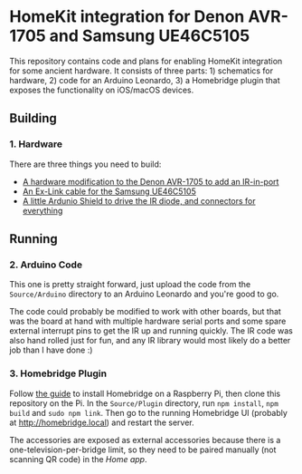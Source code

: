 # HomeKit integration for Denon AVR-1705 and Samsung UE46C5105
This repository contains code and plans for enabling HomeKit integration for some ancient hardware.
It consists of three parts: 1) schematics for hardware, 2) code for an Arduino Leonardo, 3) a Homebridge plugin that exposes the functionality on iOS/macOS devices.

## Building
### 1. Hardware
There are three things you need to build:
- [A hardware modification to the Denon AVR-1705 to add an IR-in-port](Schematics/denon-hardware-modification.md)
- [An Ex-Link cable for the Samsung UE46C5105](Schematics/samsung-exlink-cable.md)
- [A little Ardunio Shield to drive the IR diode, and connectors for everything](Schematics/arduino-shield.md)

## Running
### 2. Arduino Code
This one is pretty straight forward, just upload the code from the `Source/Arduino` directory to an Arduino Leonardo and you're good to go.

The code could probably be modified to work with other boards, but that was the board at hand with multiple hardware serial ports and some spare external interrupt pins to get the IR up and running quickly.
The IR code was also hand rolled just for fun, and any IR library would most likely do a better job than I have done :)

### 3. Homebridge Plugin
Follow [the guide](https://github.com/homebridge/homebridge-raspbian-image/wiki/Getting-Started) to install Homebridge on a Raspberry Pi, then clone this repository on the Pi.
In the `Source/Plugin` directory, run `npm install`, `npm build` and `sudo npm link`.
Then go to the running Homebridge UI (probably at http://homebridge.local) and restart the server.

The accessories are exposed as external accessories because there is a one-television-per-bridge limit, so they need to be paired manually (not scanning QR code) in the _Home app_.